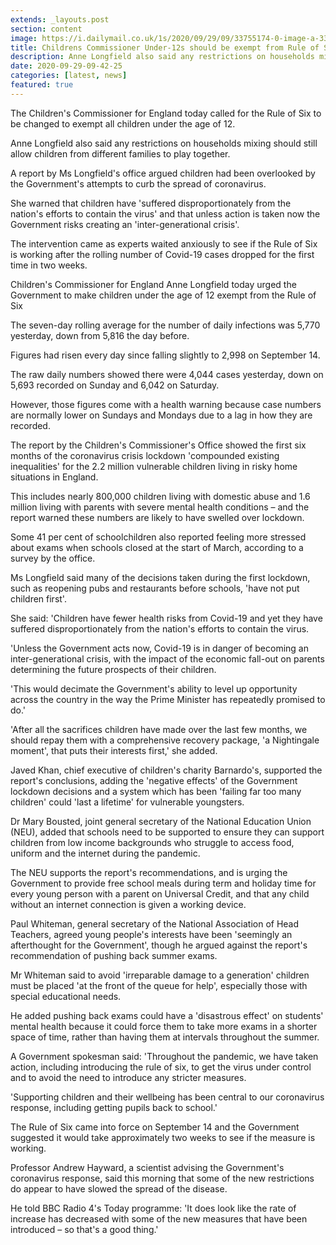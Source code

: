 ```yaml
---
extends: _layouts.post
section: content
image: https://i.dailymail.co.uk/1s/2020/09/29/09/33755174-0-image-a-33_1601368303114.jpg 
title: Childrens Commissioner Under-12s should be exempt from Rule of Six 
description: Anne Longfield also said any restrictions on households mixing should still allow children from different families to play together. 
date: 2020-09-29-09-42-25 
categories: [latest, news] 
featured: true 
--- 
```

The Children's Commissioner for England today called for the Rule of Six to be changed to exempt all children under the age of 12. 

Anne Longfield also said any restrictions on households mixing should still allow children from different families to play together. 

A report by Ms Longfield's office argued children had been overlooked by the Government's attempts to curb the spread of coronavirus. 

She warned that children have 'suffered disproportionately from the nation's efforts to contain the virus' and that unless action is taken now the Government risks creating an 'inter-generational crisis'. 

The intervention came as experts waited anxiously to see if the Rule of Six is working after the rolling number of Covid-19 cases dropped for the first time in two weeks. 

Children's Commissioner for England Anne Longfield today urged the Government to make children under the age of 12 exempt from the Rule of Six





The seven-day rolling average for the number of daily infections was 5,770 yesterday, down from 5,816 the day before. 

Figures had risen every day since falling slightly to 2,998 on September 14.  

The raw daily numbers showed there were 4,044 cases yesterday, down on 5,693 recorded on Sunday and 6,042 on Saturday. 

However, those figures come with a health warning because case numbers are normally lower on Sundays and Mondays due to a lag in how they are recorded. 

The report by the Children's Commissioner's Office showed the first six months of the coronavirus crisis lockdown 'compounded existing inequalities' for the 2.2 million vulnerable children living in risky home situations in England.

This includes nearly 800,000 children living with domestic abuse and 1.6 million living with parents with severe mental health conditions – and the report warned these numbers are likely to have swelled over lockdown.

Some 41 per cent of schoolchildren also reported feeling more stressed about exams when schools closed at the start of March, according to a survey by the office.

Ms Longfield said many of the decisions taken during the first lockdown, such as reopening pubs and restaurants before schools, 'have not put children first'.

She said: 'Children have fewer health risks from Covid-19 and yet they have suffered disproportionately from the nation's efforts to contain the virus.

'Unless the Government acts now, Covid-19 is in danger of becoming an inter-generational crisis, with the impact of the economic fall-out on parents determining the future prospects of their children.

'This would decimate the Government's ability to level up opportunity across the country in the way the Prime Minister has repeatedly promised to do.'

'After all the sacrifices children have made over the last few months, we should repay them with a comprehensive recovery package, 'a Nightingale moment', that puts their interests first,' she added.

Javed Khan, chief executive of children's charity Barnardo's, supported the report's conclusions, adding the 'negative effects' of the Government lockdown decisions and a system which has been 'failing far too many children' could 'last a lifetime' for vulnerable youngsters.

Dr Mary Bousted, joint general secretary of the National Education Union (NEU), added that schools need to be supported to ensure they can support children from low income backgrounds who struggle to access food, uniform and the internet during the pandemic.

The NEU supports the report's recommendations, and is urging the Government to provide free school meals during term and holiday time for every young person with a parent on Universal Credit, and that any child without an internet connection is given a working device.

Paul Whiteman, general secretary of the National Association of Head Teachers, agreed young people's interests have been 'seemingly an afterthought for the Government', though he argued against the report's recommendation of pushing back summer exams.

Mr Whiteman said to avoid 'irreparable damage to a generation' children must be placed 'at the front of the queue for help', especially those with special educational needs. 

He added pushing back exams could have a 'disastrous effect' on students' mental health because it could force them to take more exams in a shorter space of time, rather than having them at intervals throughout the summer. 

A Government spokesman said: 'Throughout the pandemic, we have taken action, including introducing the rule of six, to get the virus under control and to avoid the need to introduce any stricter measures.

'Supporting children and their wellbeing has been central to our coronavirus response, including getting pupils back to school.' 

The Rule of Six came into force on September 14 and the Government suggested it would take approximately two weeks to see if the measure is working.

Professor Andrew Hayward, a scientist advising the Government's coronavirus response, said this morning that some of the new restrictions do appear to have slowed the spread of the disease.  

He told BBC Radio 4's Today programme: 'It does look like the rate of increase has decreased with some of the new measures that have been introduced – so that's a good thing.' 

